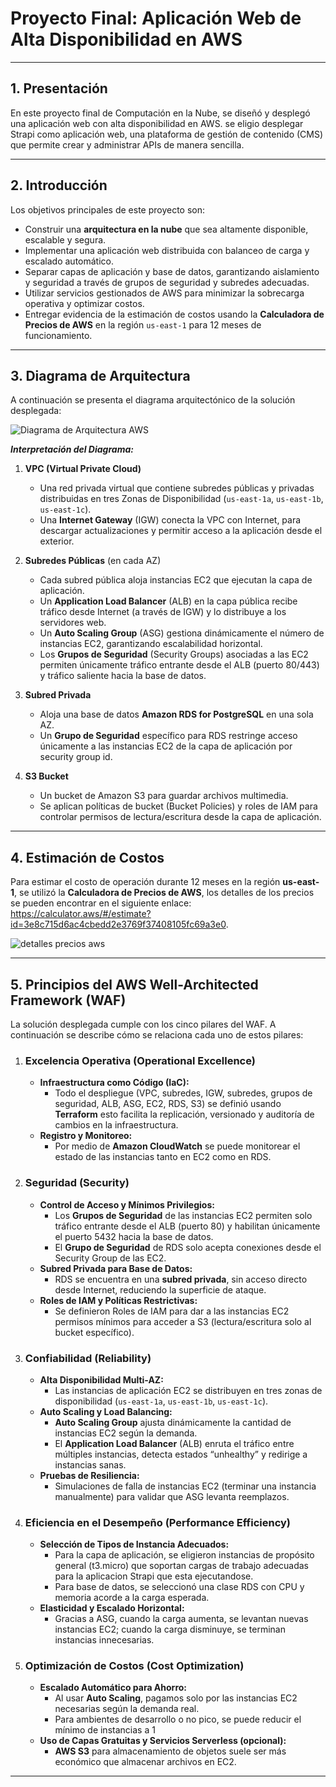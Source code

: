 # Proyecto Final: Aplicación Web de Alta Disponibilidad en AWS

---

## 1. Presentación

En este proyecto final de Computación en la Nube, se diseñó y desplegó una aplicación web con alta disponibilidad en AWS. se eligio desplegar Strapi como aplicación web, una plataforma de gestión de contenido (CMS) que permite crear y administrar APIs de manera sencilla.

---

## 2. Introducción

Los objetivos principales de este proyecto son:

- Construir una **arquitectura en la nube** que sea altamente disponible, escalable y segura.
- Implementar una aplicación web distribuida con balanceo de carga y escalado automático.
- Separar capas de aplicación y base de datos, garantizando aislamiento y seguridad a través de grupos de seguridad y subredes adecuadas.
- Utilizar servicios gestionados de AWS para minimizar la sobrecarga operativa y optimizar costos.
- Entregar evidencia de la estimación de costos usando la **Calculadora de Precios de AWS** en la región `us-east-1` para 12 meses de funcionamiento.

---

## 3. Diagrama de Arquitectura

A continuación se presenta el diagrama arquitectónico de la solución desplegada:

![Diagrama de Arquitectura AWS](./aws-architecture-diagram.png)

<em>**Interpretación del Diagrama:**</em>

1. **VPC (Virtual Private Cloud)**
    - Una red privada virtual que contiene subredes públicas y privadas distribuidas en tres Zonas de Disponibilidad (`us-east-1a`, `us-east-1b`, `us-east-1c`).
    - Una **Internet Gateway** (IGW) conecta la VPC con Internet, para descargar actualizaciones y permitir acceso a la aplicación desde el exterior.

2. **Subredes Públicas** (en cada AZ)
    - Cada subred pública aloja instancias EC2 que ejecutan la capa de aplicación.
    - Un **Application Load Balancer** (ALB) en la capa pública recibe tráfico desde Internet (a través de IGW) y lo distribuye a los servidores web.
    - Un **Auto Scaling Group** (ASG) gestiona dinámicamente el número de instancias EC2, garantizando escalabilidad horizontal.
    - Los **Grupos de Seguridad** (Security Groups) asociadas a las EC2 permiten únicamente tráfico entrante desde el ALB (puerto 80/443) y tráfico saliente hacia la base de datos.

3. **Subred Privada**
    - Aloja una base de datos **Amazon RDS for PostgreSQL** en una sola AZ.
    - Un **Grupo de Seguridad** específico para RDS restringe acceso únicamente a las instancias EC2 de la capa de aplicación por security group id.

4. **S3 Bucket**
    - Un bucket de Amazon S3 para guardar archivos multimedia.
    - Se aplican políticas de bucket (Bucket Policies) y roles de IAM para controlar permisos de lectura/escritura desde la capa de aplicación.

---

## 4. Estimación de Costos

Para estimar el costo de operación durante 12 meses en la región **us-east-1**, se utilizó la **Calculadora de Precios de AWS**, los detalles de los precios se pueden encontrar en el siguiente enlace: https://calculator.aws/#/estimate?id=3e8c715d6ac4cbedd2e3769f37408105fc69a3e0.

![detalles precios aws](./pricing_details.png)

---

## 5. Principios del AWS Well-Architected Framework (WAF)

La solución desplegada cumple con los cinco pilares del WAF. A continuación se describe cómo se relaciona cada uno de estos pilares:

1. ### Excelencia Operativa (Operational Excellence)
   - **Infraestructura como Código (IaC):**  
     - Todo el despliegue (VPC, subredes, IGW, subredes, grupos de seguridad, ALB, ASG, EC2, RDS, S3) se definió usando **Terraform** esto facilita la replicación, versionado y auditoría de cambios en la infraestructura.
   - **Registro y Monitoreo:**  
     - Por medio de **Amazon CloudWatch** se puede monitorear el estado de las instancias tanto en EC2 como en RDS.

2. ### Seguridad (Security)
   - **Control de Acceso y Mínimos Privilegios:**  
     - Los **Grupos de Seguridad** de las instancias EC2 permiten solo tráfico entrante desde el ALB (puerto 80) y habilitan únicamente el puerto 5432 hacia la base de datos.  
     - El **Grupo de Seguridad** de RDS solo acepta conexiones desde el Security Group de las EC2.
   - **Subred Privada para Base de Datos:**  
     - RDS se encuentra en una **subred privada**, sin acceso directo desde Internet, reduciendo la superficie de ataque.
   - **Roles de IAM y Políticas Restrictivas:**  
     - Se definieron Roles de IAM para dar a las instancias EC2 permisos mínimos para acceder a S3 (lectura/escritura solo al bucket específico).

3. ### Confiabilidad (Reliability)
   - **Alta Disponibilidad Multi-AZ:**  
     - Las instancias de aplicación EC2 se distribuyen en tres zonas de disponibilidad (`us-east-1a`, `us-east-1b`, `us-east-1c`).  
   - **Auto Scaling y Load Balancing:**  
     - **Auto Scaling Group** ajusta dinámicamente la cantidad de instancias EC2 según la demanda.
     - El **Application Load Balancer** (ALB) enruta el tráfico entre múltiples instancias, detecta estados “unhealthy” y redirige a instancias sanas.
   - **Pruebas de Resiliencia:**  
     - Simulaciones de falla de instancias EC2 (terminar una instancia manualmente) para validar que ASG levanta reemplazos.  

4. ### Eficiencia en el Desempeño (Performance Efficiency)
   - **Selección de Tipos de Instancia Adecuados:**  
     - Para la capa de aplicación, se eligieron instancias de propósito general (t3.micro) que soportan cargas de trabajo adecuadas para la aplicacion Strapi que esta ejecutandose.
     - Para base de datos, se seleccionó una clase RDS con CPU y memoria acorde a la carga esperada.
   - **Elasticidad y Escalado Horizontal:**  
     - Gracias a ASG, cuando la carga aumenta, se levantan nuevas instancias EC2; cuando la carga disminuye, se terminan instancias innecesarias.

5. ### Optimización de Costos (Cost Optimization)
   - **Escalado Automático para Ahorro:**  
     - Al usar **Auto Scaling**, pagamos solo por las instancias EC2 necesarias según la demanda real.  
     - Para ambientes de desarrollo o no pico, se puede reducir el mínimo de instancias a 1
   - **Uso de Capas Gratuitas y Servicios Serverless (opcional):**  
     - **AWS S3** para almacenamiento de objetos suele ser más económico que almacenar archivos en EC2.

---
